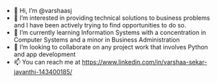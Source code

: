 - 👋 Hi, I’m @varshaasj
- 👀 I’m interested in providing technical solutions to business problems and I have been actively trying to find opportunities to do so.
- 🌱 I’m currently learning Information Systems with a concentration in Computer Systems and a minor in Business Administration
- 💞️ I’m looking to collaborate on any project work that involves Python and app development
- 📫 You can reach me at https://www.linkedin.com/in/varshaa-sekar-jayanthi-143400185/

<!---
varshaasj/varshaasj is a ✨ special ✨ repository because its `README.md` (this file) appears on your GitHub profile.
You can click the Preview link to take a look at your changes.
--->
